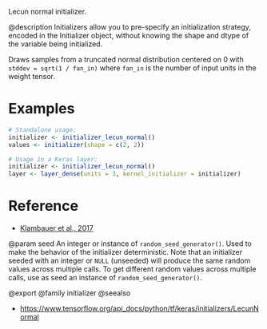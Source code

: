 Lecun normal initializer.

@description
Initializers allow you to pre-specify an initialization strategy, encoded in
the Initializer object, without knowing the shape and dtype of the variable
being initialized.

Draws samples from a truncated normal distribution centered on 0 with
`stddev = sqrt(1 / fan_in)` where `fan_in` is the number of input units in
the weight tensor.

# Examples

```r
# Standalone usage:
initializer <- initializer_lecun_normal()
values <- initializer(shape = c(2, 2))
```


```r
# Usage in a Keras layer:
initializer <- initializer_lecun_normal()
layer <- layer_dense(units = 3, kernel_initializer = initializer)
```

# Reference
- [Klambauer et al., 2017](https://arxiv.org/abs/1706.02515)

@param seed An integer or instance of
`random_seed_generator()`.
Used to make the behavior of the initializer
deterministic. Note that an initializer seeded with an integer
or `NULL` (unseeded) will produce the same random values
across multiple calls. To get different random values
across multiple calls, use as seed an instance
of `random_seed_generator()`.

@export
@family initializer
@seealso
+ <https://www.tensorflow.org/api_docs/python/tf/keras/initializers/LecunNormal>
